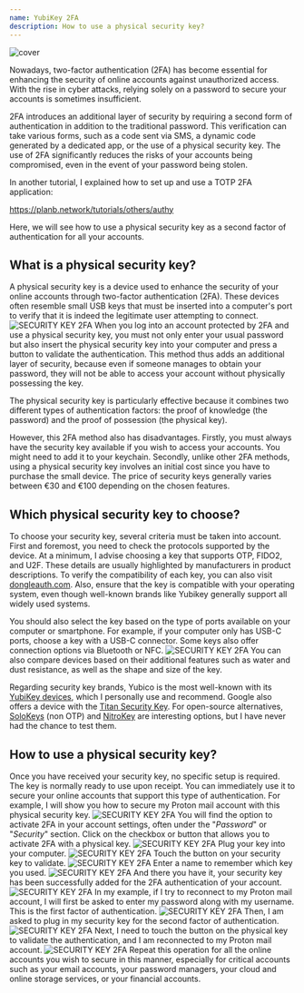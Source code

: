 ```yaml
---
name: YubiKey 2FA
description: How to use a physical security key?
---
```

![cover](assets/cover.webp)

Nowadays, two-factor authentication (2FA) has become essential for enhancing the security of online accounts against unauthorized access. With the rise in cyber attacks, relying solely on a password to secure your accounts is sometimes insufficient.

2FA introduces an additional layer of security by requiring a second form of authentication in addition to the traditional password. This verification can take various forms, such as a code sent via SMS, a dynamic code generated by a dedicated app, or the use of a physical security key. The use of 2FA significantly reduces the risks of your accounts being compromised, even in the event of your password being stolen.

In another tutorial, I explained how to set up and use a TOTP 2FA application:

https://planb.network/tutorials/others/authy

Here, we will see how to use a physical security key as a second factor of authentication for all your accounts.

## What is a physical security key?

A physical security key is a device used to enhance the security of your online accounts through two-factor authentication (2FA). These devices often resemble small USB keys that must be inserted into a computer's port to verify that it is indeed the legitimate user attempting to connect.
![SECURITY KEY 2FA](assets/notext/01.webp)
When you log into an account protected by 2FA and use a physical security key, you must not only enter your usual password but also insert the physical security key into your computer and press a button to validate the authentication. This method thus adds an additional layer of security, because even if someone manages to obtain your password, they will not be able to access your account without physically possessing the key.

The physical security key is particularly effective because it combines two different types of authentication factors: the proof of knowledge (the password) and the proof of possession (the physical key).

However, this 2FA method also has disadvantages. Firstly, you must always have the security key available if you wish to access your accounts. You might need to add it to your keychain. Secondly, unlike other 2FA methods, using a physical security key involves an initial cost since you have to purchase the small device. The price of security keys generally varies between €30 and €100 depending on the chosen features.

## Which physical security key to choose?

To choose your security key, several criteria must be taken into account.
First and foremost, you need to check the protocols supported by the device. At a minimum, I advise choosing a key that supports OTP, FIDO2, and U2F. These details are usually highlighted by manufacturers in product descriptions. To verify the compatibility of each key, you can also visit [dongleauth.com](https://www.dongleauth.com/dongles/).
Also, ensure that the key is compatible with your operating system, even though well-known brands like Yubikey generally support all widely used systems.

You should also select the key based on the type of ports available on your computer or smartphone. For example, if your computer only has USB-C ports, choose a key with a USB-C connector. Some keys also offer connection options via Bluetooth or NFC.
![SECURITY KEY 2FA](assets/notext/02.webp)
You can also compare devices based on their additional features such as water and dust resistance, as well as the shape and size of the key.

Regarding security key brands, Yubico is the most well-known with its [YubiKey devices](https://www.yubico.com/), which I personally use and recommend. Google also offers a device with the [Titan Security Key](https://store.google.com/fr/product/titan_security_key). For open-source alternatives, [SoloKeys](https://solokeys.com/) (non OTP) and [NitroKey](https://www.nitrokey.com/products/nitrokeys) are interesting options, but I have never had the chance to test them.

## How to use a physical security key?

Once you have received your security key, no specific setup is required. The key is normally ready to use upon receipt. You can immediately use it to secure your online accounts that support this type of authentication. For example, I will show you how to secure my Proton mail account with this physical security key.
![SECURITY KEY 2FA](assets/notext/03.webp)
You will find the option to activate 2FA in your account settings, often under the "*Password*" or "*Security*" section. Click on the checkbox or button that allows you to activate 2FA with a physical key.
![SECURITY KEY 2FA](assets/notext/04.webp)
Plug your key into your computer.
![SECURITY KEY 2FA](assets/notext/05.webp)
Touch the button on your security key to validate.
![SECURITY KEY 2FA](assets/notext/06.webp)
Enter a name to remember which key you used.
![SECURITY KEY 2FA](assets/notext/07.webp)
And there you have it, your security key has been successfully added for the 2FA authentication of your account.
![SECURITY KEY 2FA](assets/notext/08.webp)
In my example, if I try to reconnect to my Proton mail account, I will first be asked to enter my password along with my username. This is the first factor of authentication.
![SECURITY KEY 2FA](assets/notext/09.webp)
Then, I am asked to plug in my security key for the second factor of authentication.
![SECURITY KEY 2FA](assets/notext/10.webp)
Next, I need to touch the button on the physical key to validate the authentication, and I am reconnected to my Proton mail account.
![SECURITY KEY 2FA](assets/notext/11.webp)
Repeat this operation for all the online accounts you wish to secure in this manner, especially for critical accounts such as your email accounts, your password managers, your cloud and online storage services, or your financial accounts.